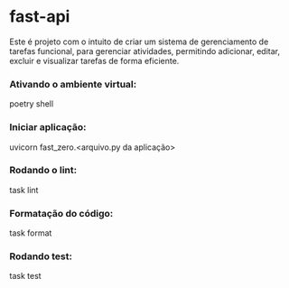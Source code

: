 # fast-api
Este é projeto com o intuito de criar um sistema de gerenciamento de tarefas funcional, para gerenciar atividades, permitindo adicionar, editar, excluir e visualizar tarefas de forma eficiente.

### Ativando o ambiente virtual:
poetry shell

### Iniciar aplicação:
uvicorn fast_zero.<arquivo.py da aplicação>

### Rodando o lint:
task lint

### Formatação do código:
task format

### Rodando test:
task test